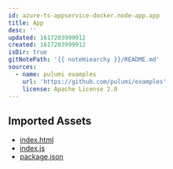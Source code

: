 ```yaml
---
id: azure-ts-appservice-docker.node-app.app
title: App
desc: ''
updated: 1617203999912
created: 1617203999912
isDir: true
gitNotePath: '{{ noteHiearchy }}/README.md'
sources:
  - name: pulumi examples
    url: 'https://github.com/pulumi/examples'
    license: Apache License 2.0
---
```

## Imported Assets

- [index.html](/assets/index.html)
- [index.js](/assets/index.js)
- [package.json](/assets/package.json)

